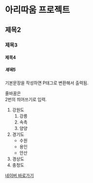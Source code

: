 # 아리따움 프로젝트
## 제목2
### 제목3
#### 제목4
##### 제목5

기본문장을 작성하면 P태그로 변환해서 출력됨.

줄바꿈은<br>
2번의 띄어쓰기로 입력.

1. 강원도
    1. 강릉
    1. 속촉
    1. 양양
1. 경기도
    - 수원
    - 용인
    - 안산
1. 경상도
1. 충청도

[네이버 바로가기](http://www.naver.com)